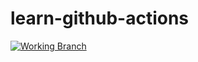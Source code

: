 # learn-github-actions

[![Working Branch](https://github.com/mrprajesh/learn-github-actions/workflows/build.yml/badge.svg?branch=main)](https://github.com/mrprajesh/learn-github-actions/workflows/build.yml)

